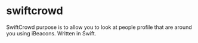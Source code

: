 swiftcrowd
==========

SwiftCrowd purpose is to allow you to look at people profile that are around you using iBeacons. Written in Swift.
